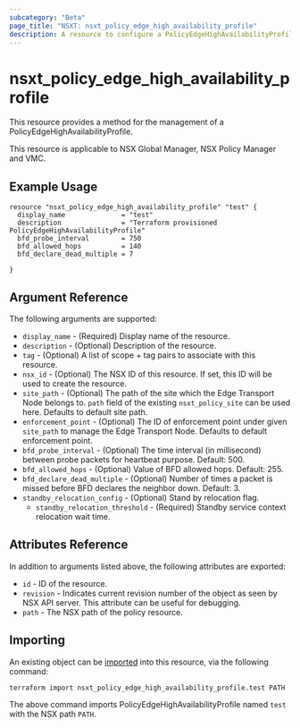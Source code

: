 ```yaml
---
subcategory: "Beta"
page_title: "NSXT: nsxt_policy_edge_high_availability_profile"
description: A resource to configure a PolicyEdgeHighAvailabilityProfile.
---
```


# nsxt_policy_edge_high_availability_profile

This resource provides a method for the management of a PolicyEdgeHighAvailabilityProfile.

This resource is applicable to NSX Global Manager, NSX Policy Manager and VMC.

## Example Usage

```hcl
resource "nsxt_policy_edge_high_availability_profile" "test" {
  display_name              = "test"
  description               = "Terraform provisioned PolicyEdgeHighAvailabilityProfile"
  bfd_probe_interval        = 750
  bfd_allowed_hops          = 140
  bfd_declare_dead_multiple = 7

}
```

## Argument Reference

The following arguments are supported:

* `display_name` - (Required) Display name of the resource.
* `description` - (Optional) Description of the resource.
* `tag` - (Optional) A list of scope + tag pairs to associate with this resource.
* `nsx_id` - (Optional) The NSX ID of this resource. If set, this ID will be used to create the resource.
* `site_path` - (Optional) The path of the site which the Edge Transport Node belongs to. `path` field of the existing `nsxt_policy_site` can be used here. Defaults to default site path.
* `enforcement_point` - (Optional) The ID of enforcement point under given `site_path` to manage the Edge Transport Node. Defaults to default enforcement point.
* `bfd_probe_interval` - (Optional) The time interval (in millisecond) between probe packets for heartbeat purpose. Default: 500.
* `bfd_allowed_hops` - (Optional) Value of BFD allowed hops. Default: 255.
* `bfd_declare_dead_multiple` - (Optional) Number of times a packet is missed before BFD declares the neighbor down. Default: 3.
* `standby_relocation_config` - (Optional) Stand by relocation flag.
  * `standby_relocation_threshold` - (Required) Standby service context relocation wait time.

## Attributes Reference

In addition to arguments listed above, the following attributes are exported:

* `id` - ID of the resource.
* `revision` - Indicates current revision number of the object as seen by NSX API server. This attribute can be useful for debugging.
* `path` - The NSX path of the policy resource.

## Importing

An existing object can be [imported][docs-import] into this resource, via the following command:

[docs-import]: https://developer.hashicorp.com/terraform/cli/import

```shell
terraform import nsxt_policy_edge_high_availability_profile.test PATH
```

The above command imports PolicyEdgeHighAvailabilityProfile named `test` with the NSX path `PATH`.
